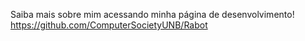 Saiba mais sobre mim acessando minha página de desenvolvimento!
https://github.com/ComputerSocietyUNB/Rabot